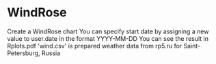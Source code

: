 # WindRose
Create a WindRose chart
You can specify start date by assigning a new value to user.date in the format YYYY-MM-DD
You can see the result in Rplots.pdf 
'wind.csv' is prepared weather data from rp5.ru for Saint-Petersburg, Russia
